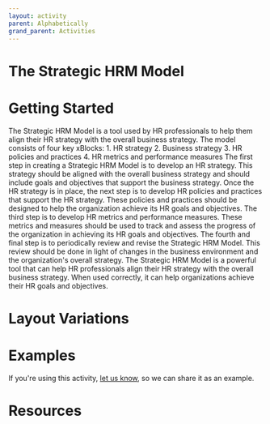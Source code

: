 ```yaml
---
layout: activity
parent: Alphabetically
grand_parent: Activities
---
```


# The Strategic HRM Model

# Getting Started

The Strategic HRM Model is a tool used by HR professionals to help them align their HR strategy with the overall business strategy. The model consists of four key xBlocks: 1. HR strategy 2. Business strategy 3. HR policies and practices 4. HR metrics and performance measures The first step in creating a Strategic HRM Model is to develop an HR strategy. This strategy should be aligned with the overall business strategy and should include goals and objectives that support the business strategy. Once the HR strategy is in place, the next step is to develop HR policies and practices that support the HR strategy. These policies and practices should be designed to help the organization achieve its HR goals and objectives. The third step is to develop HR metrics and performance measures. These metrics and measures should be used to track and assess the progress of the organization in achieving its HR goals and objectives. The fourth and final step is to periodically review and revise the Strategic HRM Model. This review should be done in light of changes in the business environment and the organization's overall strategy. The Strategic HRM Model is a powerful tool that can help HR professionals align their HR strategy with the overall business strategy. When used correctly, it can help organizations achieve their HR goals and objectives.

# Layout Variations
# Examples
If you're using this activity, [let us know](https://github.com/Standards-and-Practices/structured-rapid-development/issues/new?assignees=&labels=documentation&template=example-submission.md&title=Example+of+%5Byour+pattern+here%5D), so we can share it as an example.
# Resources